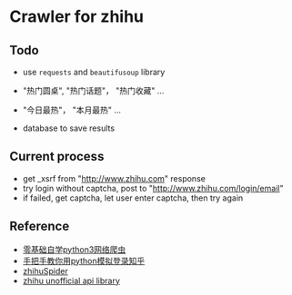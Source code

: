 # Crawler for zhihu

## Todo 

- use `requests` and `beautifusoup` library
- "热门圆桌", "热门话题"， "热门收藏" ...
- "今日最热"， "本月最热" ...

- database to save results

## Current process

- get _xsrf from "http://www.zhihu.com" response
- try login without captcha, post to "http://www.zhihu.com/login/email"
- if failed, get captcha, let user enter captcha, then try again

## Reference 

- [零基础自学python3网络爬虫](https://jecvay.com/category/smtech/python3-webbug)
- [手把手教你用python模拟登录知乎](http://knarfeh.github.io/2015/04/04/%E6%89%8B%E6%8A%8A%E6%89%8B%E6%95%99%E4%BD%A0%E7%94%A8Python%E6%A8%A1%E6%8B%9F%E7%99%BB%E9%99%86%E7%9F%A5%E4%B9%8E/)
- [zhihuSpider](https://github.com/lining0806/ZhihuSpider/blob/master/ZhihuSpider.py)
- [zhihu unofficial api library](https://github.com/7sDream/zhihu-py3)
